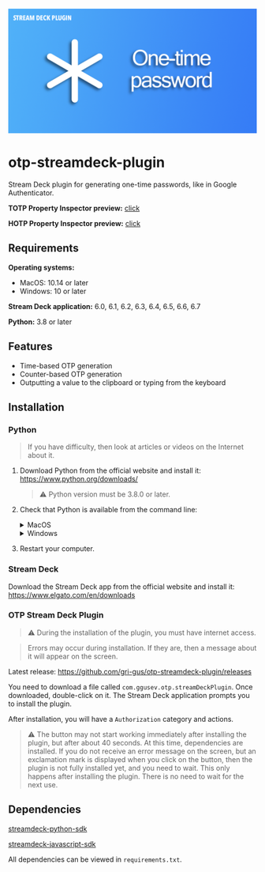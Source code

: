 <p align="center">
    <a>
        <img src="https://raw.githubusercontent.com/gri-gus/otp-streamdeck-plugin/main/assets/git_cover.png" 
        alt="proxymanager-streamdeck-plugin">
    </a>
</p>

# otp-streamdeck-plugin

Stream Deck plugin for generating one-time passwords, like in Google Authenticator.

**TOTP Property Inspector
preview:** [click](https://htmlpreview.github.io/?https://github.com/gri-gus/otp-streamdeck-plugin/blob/main/com.ggusev.otp.sdPlugin/property_inspector/gettotp_pi.html)

**HOTP Property Inspector
preview:** [click](https://htmlpreview.github.io/?https://github.com/gri-gus/otp-streamdeck-plugin/blob/main/com.ggusev.otp.sdPlugin/property_inspector/gethotp_pi.html)

## Requirements

**Operating systems:**

* MacOS: 10.14 or later
* Windows: 10 or later

**Stream Deck application:** 6.0, 6.1, 6.2, 6.3, 6.4, 6.5, 6.6, 6.7

**Python:** 3.8 or later

## Features

* Time-based OTP generation
* Counter-based OTP generation
* Outputting a value to the clipboard or typing from the keyboard

## Installation

### Python

> If you have difficulty, then look at articles or videos on the Internet about it.

1. Download Python from the official website and install it: https://www.python.org/downloads/

   > ⚠️ Python version must be 3.8.0 or later.


2. Check that Python is available from the command line:

   <details><summary>MacOS</summary>

   Open the `Terminal` application, enter the command below and press Return(Enter):

   ```shell
   python3 -V
   ```

   If you get a response that looks like `Python 3.10.4`, then you have done everything right.

   If there is no response, then you have installed Python incorrectly.

   </details>

   <details><summary>Windows</summary>

   Open the `Command Prompt` application, enter the command below and press Return(Enter):

   ```shell
   python -V
   ```

   If you get a response that looks like `Python 3.10.4`, then you have done everything right.

   If there is no response, then you have installed Python incorrectly.

   </details>

3. Restart your computer.

### Stream Deck

Download the Stream Deck app from the official website and install it: https://www.elgato.com/en/downloads

### OTP Stream Deck Plugin

> ⚠️ During the installation of the plugin, you must have internet access.

> Errors may occur during installation. If they are, then a message about it will appear on the screen.

Latest release: https://github.com/gri-gus/otp-streamdeck-plugin/releases

You need to download a file called `com.ggusev.otp.streamDeckPlugin`. Once downloaded, double-click on it. The
Stream Deck application prompts you to install the plugin.

After installation, you will have a `Authorization` category and actions.

> ⚠️ The button may not start working immediately after installing the plugin, but after about 40 seconds. At this time,
> dependencies are installed. If you do not receive an error message on the screen, but an exclamation mark is displayed
> when you click on the button, then the plugin is not fully installed yet, and you need to wait. This only happens
> after installing the plugin. There is no need to wait for the next use.

## Dependencies

[streamdeck-python-sdk](https://github.com/gri-gus/streamdeck-python-sdk)

[streamdeck-javascript-sdk](https://github.com/elgatosf/streamdeck-javascript-sdk)

All dependencies can be viewed in `requirements.txt`.